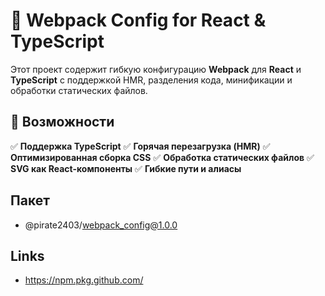 # 🚀 Webpack Config for React & TypeScript

Этот проект содержит гибкую конфигурацию **Webpack** для **React** и **TypeScript** с поддержкой HMR, разделения кода, минификации и обработки статических файлов.

## 📌 Возможности

✅ **Поддержка TypeScript** 
✅ **Горячая перезагрузка (HMR)**
✅ **Оптимизированная сборка CSS**
✅ **Обработка статических файлов**
✅ **SVG как React-компоненты**
✅ **Гибкие пути и алиасы**  

## Пакет 
- @pirate2403/webpack_config@1.0.0

## Links
- https://npm.pkg.github.com/

